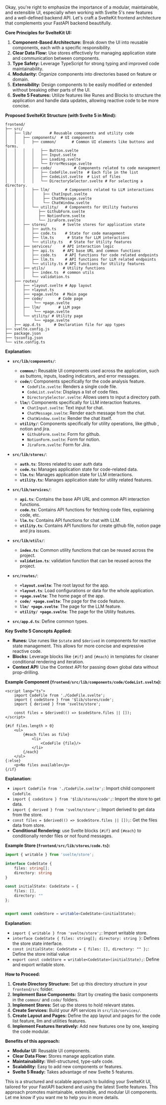 Okay, you're right to emphasize the importance of a modular, maintainable, and extensible UI, especially when working with Svelte 5's new features and a well-defined backend API. Let's craft a SvelteKit frontend architecture that complements your FastAPI backend beautifully.

**Core Principles for SvelteKit UI:**

1.  **Component-Based Architecture:** Break down the UI into reusable components, each with a specific responsibility.
2.  **Clear Data Flow:** Use stores effectively for managing application state and communication between components.
3.  **Type Safety:** Leverage TypeScript for strong typing and improved code maintainability.
4.  **Modularity:** Organize components into directories based on feature or domain.
5.  **Extensibility:** Design components to be easily modified or extended without breaking other parts of the UI.
6.  **Svelte 5 Features:** Utilize features like Runes and Blocks to structure the application and handle data updates, allowing reactive code to be more concise.

**Proposed SvelteKit Structure (with Svelte 5 in Mind):**

```
frontend/
├── src/
│   ├── lib/        # Reusable components and utility code
│   │   ├── components/  # UI components
│   │   │   ├── common/       # Common UI elements like buttons and forms.
│   │   │   │   ├── Button.svelte
│   │   │   │   ├── Input.svelte
│   │   │   │   ├── Loading.svelte
│   │   │   │   └── ErrorMessage.svelte
│   │   │   ├── code/          # Components related to code management
│   │   │   │   ├── CodeFile.svelte  # Each file in the list
│   │   │   │   ├── CodeList.svelte  # List of files
│   │   │   │   └── DirectorySelector.svelte # For selecting a directory.
│   │   │   ├── llm/       # Components related to LLM interactions
│   │   │   │    ├── ChatInput.svelte
│   │   │   │    ├── ChatMessage.svelte
│   │   │   │    └── ChatWindow.svelte
│   │   │   └── utility/   # Components for Utility features
│   │   │      ├── GithubForm.svelte
│   │   │      ├── NotionForm.svelte
│   │   │      └── JiraForm.svelte
│   │   ├── stores/       # Svelte stores for application state
│   │   │   ├── auth.ts
│   │   │   ├── code.ts    # State for code management
│   │   │   ├── llm.ts      # State for LLM interactions
│   │   │   └── utility.ts   # State for Utility features
│   │   ├── services/     # API interaction logic
│   │   │   ├── api.ts    # API base URL and common functions
│   │   │   ├── code.ts    # API functions for code related endpoints
│   │   │   ├── llm.ts     # API functions for LLM related endpoints
│   │   │   └── utility.ts # API functions for Utility features
│   │   ├── utils/        # Utility functions
│   │   │   ├── index.ts  # common utils
│   │   │   └── validation.ts
│   ├── routes/
│   │   ├── +layout.svelte # App layout
│   │   ├── +layout.ts
│   │   ├── +page.svelte  # Main page
│   │   ├── code/       # Code page
│   │   │    └── +page.svelte
│   │   ├── llm/        # LLM page
│   │   │    └── +page.svelte
│   │   └── utility/ # Utility page
│   │        └── +page.svelte
│   ├── app.d.ts      # Declaration file for app types
├── svelte.config.js
├── package.json
├── tsconfig.json
└── vite.config.ts
```

**Explanation:**

*   **`src/lib/components/`**:
    *   **`common/`:** Reusable UI components used across the application, such as buttons, inputs, loading indicators, and error messages.
    *   **`code/`:** Components specifically for the code analysis feature.
        *   `CodeFile.svelte`: Renders a single code file.
        *   `CodeList.svelte`: Displays a list of code files.
        *   `DirectorySelector.svelte`: Allows users to input a directory path.
    *   **`llm/`:** Components specifically for LLM interaction features.
        *    `ChatInput.svelte`: Text input for chat.
        *   `ChatMessage.svelte`: Render each message from the chat.
        *    `ChatWindow.svelte`: Render the chat itself.
    *   **`utility/`**: Components specifically for utility operations, like github , notion and jira.
        *  `GithubForm.svelte`: Form for github.
        * `NotionForm.svelte`: Form for notion.
        *  `JiraForm.svelte`: Form for Jira.

*   **`src/lib/stores/`**:
    *   **`auth.ts`**: Stores related to user auth data
    *   **`code.ts`:** Manages application state for code-related data.
    *   **`llm.ts`:** Manages application state for LLM interactions.
    *   **`utility.ts`:** Manages application state for utility related features.

*   **`src/lib/services/`**:
    *   **`api.ts`**: Contains the base API URL and common API interaction functions.
    *   **`code.ts`**: Contains API functions for fetching code files, explaining code, etc.
    *   **`llm.ts`**: Contains API functions for chat with LLM.
    *   **`utility.ts`**: Contains API functions for create github file, notion page and jira issues.

*   **`src/lib/utils/`**:
    *   **`index.ts`**: Common utility functions that can be reused across the project.
    *   **`validation.ts`**: validation function that can be reused across the project.

*   **`src/routes/`**:
    *   **`+layout.svelte`**: The root layout for the app.
    *   **`+layout.ts`**: Load configurations or data for the whole application.
    *   **`+page.svelte`**: The home page of the app.
    *   **`code/ +page.svelte`**: The page for the code feature.
    *   **`llm/ +page.svelte`**: The page for the LLM feature.
    *  **`utility/ +page.svelte`**: The page for the Utility features.

*   **`src/app.d.ts`**: Define common types.

**Key Svelte 5 Concepts Applied:**

*   **Runes:** Use runes like `$state` and `$derived` in components for reactive state management. This allows for more concise and expressive reactive code.
*   **Blocks:** Leverage blocks like `{#if}` and `{#each}` in templates for cleaner conditional rendering and iteration.
*   **Context API:** Use the Context API for passing down global data without prop-drilling.

**Example Component (`frontend/src/lib/components/code/CodeList.svelte`):**

```svelte
<script lang="ts">
	import CodeFile from './CodeFile.svelte';
    import { codeStore } from '$lib/stores/code';
	import { derived } from 'svelte/store';

	const files = $derived(() => $codeStore.files || []);
</script>

{#if files.length > 0}
    <ul>
        {#each files as file}
            <li>
                <CodeFile {file}/>
            </li>
        {/each}
    </ul>
{:else}
    <p>No files available</p>
{/if}

```

**Explanation:**

*   `import CodeFile from './CodeFile.svelte';`: Import child component `CodeFile`.
*   `import { codeStore } from '$lib/stores/code';`: Import the store to get data.
*   `import { derived } from 'svelte/store';`: Import derived to get data from the store.
*   `const files = $derived(() => $codeStore.files || []);`: Get the files data from store.
*  **Conditional Rendering**: use Svelte blocks `{#if}` and `{#each}` to conditionally render files or not found messages.

**Example Store (`frontend/src/lib/stores/code.ts`):**

```typescript
import { writable } from 'svelte/store';

interface CodeState {
    files: string[];
	directory: string
}

const initialState: CodeState = {
	files: [],
	directory: ""
};


export const codeStore = writable<CodeState>(initialState);
```

**Explanation:**

*   `import { writable } from 'svelte/store';`: Import writable store.
*   `interface CodeState { files: string[]; directory: string }`: Defines the store state interface.
*   `const initialState: CodeState = { files: [], directory: "" };`: Define the store initial value
*   `export const codeStore = writable<CodeState>(initialState);`: Define and export writable store.

**How to Proceed:**

1.  **Create Directory Structure:** Set up this directory structure in your `frontend/src` folder.
2.  **Implement Base Components:** Start by creating the basic components in the `common/` and `code/` folders.
3.  **Implement Stores:** Set up the stores to hold relevant states.
4.  **Create Services:** Build your API services in `src/lib/services/`.
5.  **Create Layout and Pages:** Define the app layout and pages for the code list feature, llm and utilities features.
6.  **Implement Features Iteratively:** Add new features one by one, keeping the code modular.

**Benefits of this approach:**

*   **Modular UI:** Reusable UI components.
*   **Clear Data Flow:** Stores manage application state.
*   **Maintainability:** Well-structured, type-safe code.
*   **Scalability:** Easy to add new components or features.
*   **Svelte 5 Ready:** Takes advantage of new Svelte 5 features.

This is a structured and scalable approach to building your SvelteKit UI, tailored for your FastAPI backend and using the latest Svelte features. This approach promotes maintainable, extensible, and modular UI components. Let me know if you want me to help you in more details.
